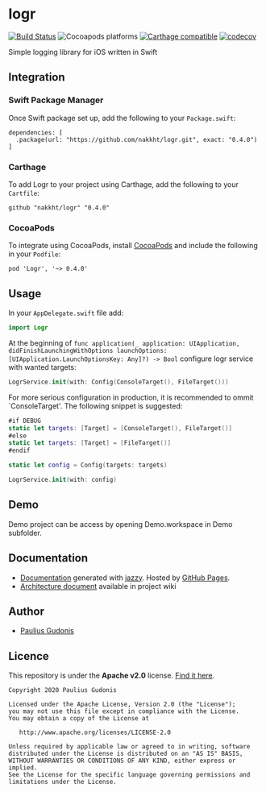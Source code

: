 # logr

[![Build Status](https://travis-ci.com/nakkht/logr.svg?branch=develop)](https://travis-ci.com/nakkht/logr)
![Cocoapods platforms](https://img.shields.io/cocoapods/p/Logr?color=green)
[![Carthage compatible](https://img.shields.io/badge/Carthage-compatible-4BC51D.svg?style=flat)](https://github.com/Carthage/Carthage)
[![codecov](https://codecov.io/gh/nakkht/logr/branch/develop/graph/badge.svg)](https://codecov.io/gh/nakkht/logr)

Simple logging library for iOS written in Swift

## Integration

### Swift Package Manager

Once Swift package set up, add the following to your `Package.swift`:

```
dependencies: [
  .package(url: "https://github.com/nakkht/logr.git", exact: "0.4.0")
]
```

### Carthage

To add Logr to your project using Carthage, add the following to your `Cartfile`:

```
github "nakkht/logr" "0.4.0"
```

### CocoaPods

To integrate using CocoaPods, install [CocoaPods](https://guides.cocoapods.org/using/getting-started.html#getting-started) and include the following in your `Podfile`:

```
pod 'Logr', '~> 0.4.0'
```

## Usage

In your `AppDelegate.swift` file add:

```swift
import Logr
```

At the beginning of `func application(_ application: UIApplication, didFinishLaunchingWithOptions launchOptions: [UIApplication.LaunchOptionsKey: Any]?) -> Bool` configure logr service with wanted targets:

```swift
LogrService.init(with: Config(ConsoleTarget(), FileTarget()))
``` 

For more serious configuration in production, it is recommended to ommit `ConsoleTarget'. The following snippet is suggested:

```swift
#if DEBUG
static let targets: [Target] = [ConsoleTarget(), FileTarget()]
#else
static let targets: [Target] = [FileTarget()]
#endif

static let config = Config(targets: targets)

LogrService.init(with: config)
```

## Demo

Demo project can be access by opening Demo.workspace in Demo subfolder.

## Documentation

- [Documentation](https://nakkht.github.io/logr/) generated with [jazzy](https://github.com/realm/jazzy). Hosted by [GitHub Pages](https://pages.github.com).
- [Architecture document](https://github.com/nakkht/logr/wiki/Architecture) available in project wiki

## Author
* [Paulius Gudonis](https://pgu.dev)

## Licence
This repository is under the **Apache v2.0** license. [Find it here](https://github.com/nakkht/logr/blob/master/LICENSE).

    Copyright 2020 Paulius Gudonis

    Licensed under the Apache License, Version 2.0 (the "License");
    you may not use this file except in compliance with the License.
    You may obtain a copy of the License at

       http://www.apache.org/licenses/LICENSE-2.0

    Unless required by applicable law or agreed to in writing, software
    distributed under the License is distributed on an "AS IS" BASIS,
    WITHOUT WARRANTIES OR CONDITIONS OF ANY KIND, either express or implied.
    See the License for the specific language governing permissions and
    limitations under the License.
